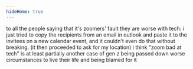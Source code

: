 ```yaml
---
hideHome: true
---
```

to all the people saying that it's zoomers' fault they are worse with tech: i just tried to copy the recipients from an email in outlook and paste it to the invitees on a new calendar event, and it couldn't even do that without breaking. (it then proceeded to ask for my location) i think "zoom bad at tech" is at least partially another case of gen z being passed down worse circumstances to live their life and being blamed for it